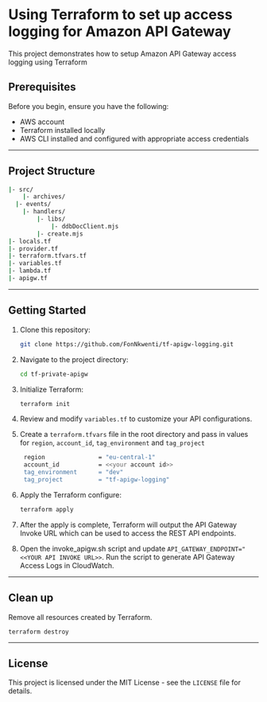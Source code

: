 # Using Terraform to set up access logging for Amazon API Gateway
This project demonstrates how to setup Amazon API Gateway access logging using Terraform

## Prerequisites
Before you begin, ensure you have the following:

- AWS account
- Terraform installed locally
- AWS CLI installed and configured with appropriate access credentials

<!-- ## Architecture
![Diagram](private-rest-api-part2-white.webp) -->

---

## Project Structure
```bash
|- src/
	|- archives/
  |- events/
	|- handlers/
		|- libs/
			|- ddbDocClient.mjs
		|- create.mjs
|- locals.tf
|- provider.tf
|- terraform.tfvars.tf
|- variables.tf
|- lambda.tf
|- apigw.tf
```
---
## Getting Started

1. Clone this repository:

   ```bash
   git clone https://github.com/FonNkwenti/tf-apigw-logging.git
   ```
2. Navigate to the project directory:
   ```bash
   cd tf-private-apigw
   ```
3. Initialize Terraform:
   ```bash
   terraform init
   ```
4. Review and modify `variables.tf` to customize your API configurations.
5. Create a `terraform.tfvars` file in the root directory and pass in values for `region`, `account_id`, `tag_environment` and `tag_project`
   ```bash
    region               = "eu-central-1"
    account_id           = <<your account id>>
    tag_environment      = "dev"
    tag_project          = "tf-apigw-logging"
   ```
6. Apply the Terraform configure:
   ```bash
   terraform apply
   ```
7. After the apply is complete, Terraform will output the API Gateway Invoke URL which can be used to access the REST API endpoints.
8. Open the invoke_apigw.sh script and update `API_GATEWAY_ENDPOINT="<<YOUR API INVOKE URL>>`. Run the script to generate API Gateway Access Logs in CloudWatch.

---

## Clean up
Remove all resources created by Terraform.
   ```
   terraform destroy
   ```

---

<!-- ## Tutorials
[Private Serverless REST API with API Gateway: Lambda, DynamoDB, VPC Endpoints & Terraform - Part 1](https://www.serverlessguru.com/blog/private-serverless-rest-api-with-api-gateway-lambda-dynamodb-vpc-endpoints-terraform---part-1)

[Private Serverless REST API with API Gateway: Lambda, DynamoDB, VPC Endpoints & Terraform - Part 2](https://www.serverlessguru.com/blog/private-serverless-rest-api-with-api-gateway-lambda-dynamodb-vpc-endpoints-terraform---part-2) -->


## License

This project is licensed under the MIT License - see the `LICENSE` file for details.
